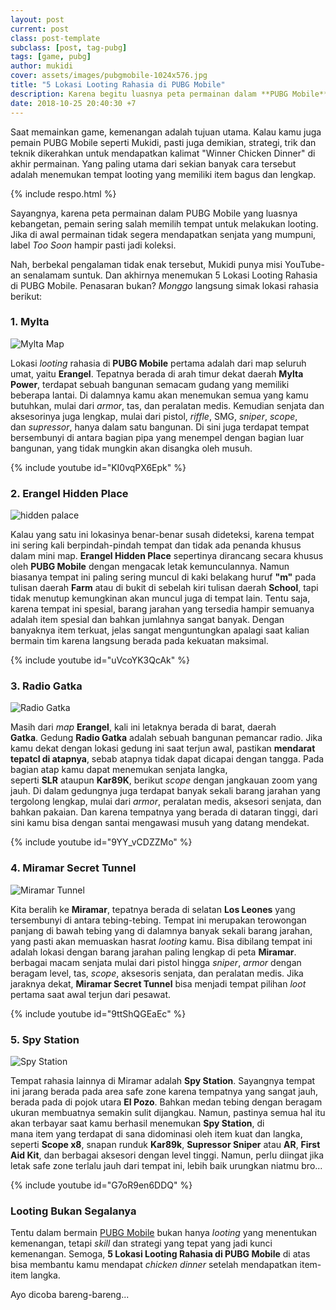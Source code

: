 ```yaml
---
layout: post
current: post
class: post-template
subclass: [post, tag-pubg]
tags: [game, pubg]
author: mukidi
cover: assets/images/pubgmobile-1024x576.jpg
title: "5 Lokasi Looting Rahasia di PUBG Mobile"
description: Karena begitu luasnya peta permainan dalam **PUBG Mobile**, pemain sering salah memilih tempat untuk melakukan looting. Apalagi jika di awal permainan tidak mendapatkan senjata yang mumpuni, alamat kekalahan segera menghampiri di depan mata.
date: 2018-10-25 20:40:30 +7
---
```

Saat memainkan game, kemenangan adalah tujuan utama. Kalau kamu juga pemain PUBG Mobile seperti Mukidi, pasti juga demikian, strategi, trik dan teknik dikerahkan untuk mendapatkan kalimat "Winner Chicken Dinner" di akhir permainan. Yang paling utama dari sekian banyak cara tersebut adalah menemukan tempat looting yang memiliki item bagus dan lengkap.

{% include respo.html %}

Sayangnya, karena peta permainan dalam PUBG Mobile yang luasnya kebangetan, pemain sering salah memilih tempat untuk melakukan looting. Jika di awal permainan tidak segera mendapatkan senjata yang mumpuni, label _Too Soon_ hampir pasti jadi koleksi.

Nah, berbekal pengalaman tidak enak tersebut, Mukidi punya misi YouTube-an senalamam suntuk. Dan akhirnya menemukan 5 Lokasi Looting Rahasia di PUBG Mobile. Penasaran bukan? _Monggo_ langsung simak lokasi rahasia berikut:

### 1. Mylta

![Mylta Map](https://assets.jalantikus.com/assets/cache/560/270/userfiles/2018/08/23/Mylta-f6bde.jpeg)

Lokasi _looting_ rahasia di **PUBG Mobile** pertama adalah dari map seluruh umat, yaitu **Erangel**. Tepatnya berada di arah timur dekat daerah **Mylta Power**, terdapat sebuah bangunan semacam gudang yang memiliki beberapa lantai. Di dalamnya kamu akan menemukan semua yang kamu butuhkan, mulai dari _armor_, tas, dan peralatan medis. Kemudian senjata dan aksesorinya juga lengkap, mulai dari pistol, _riffle_, SMG, _sniper_, _scope_, dan _supressor_, hanya dalam satu bangunan. Di sini juga terdapat tempat bersembunyi di antara bagian pipa yang menempel dengan bagian luar bangunan, yang tidak mungkin akan disangka oleh musuh.

{% include youtube id="KI0vqPX6Epk" %}

### 2. Erangel Hidden Place

![hidden palace](https://assets.jalantikus.com/assets/cache/500/241/userfiles/2018/08/23/erangel-hidden-place-83bd0.jpeg)

Kalau yang satu ini lokasinya benar-benar susah dideteksi, karena tempat ini sering kali berpindah-pindah tempat dan tidak ada penanda khusus dalam mini map. **Erangel Hidden Place** sepertinya dirancang secara khusus oleh **PUBG Mobile** dengan mengacak letak kemunculannya. Namun biasanya tempat ini paling sering muncul di kaki belakang huruf **"m"** pada tulisan daerah **Farm** atau di bukit di sebelah kiri tulisan daerah **School**, tapi tidak menutup kemungkinan akan muncul juga di tempat lain. Tentu saja, karena tempat ini spesial, barang jarahan yang tersedia hampir semuanya adalah item spesial dan bahkan jumlahnya sangat banyak. Dengan banyaknya item terkuat, jelas sangat menguntungkan apalagi saat kalian bermain tim karena langsung berada pada kekuatan maksimal.

{% include youtube id="uVcoYK3QcAk" %}

### 3. Radio Gatka

![Radio Gatka](https://assets.jalantikus.com/assets/cache/560/270/userfiles/2018/08/23/radio-gatka-2e6f0.jpeg)

Masih dari _map_ **Erangel**, kali ini letaknya berada di barat, daerah **Gatka**. Gedung **Radio Gatka** adalah sebuah bangunan pemancar radio. Jika kamu dekat dengan lokasi gedung ini saat terjun awal, pastikan **mendarat tepatcl di atapnya**, sebab atapnya tidak dapat dicapai dengan tangga. Pada bagian atap kamu dapat menemukan senjata langka, seperti **SLR** ataupun **Kar89K**, berikut _scope_ dengan jangkauan zoom yang jauh. Di dalam gedungnya juga terdapat banyak sekali barang jarahan yang tergolong lengkap, mulai dari _armor_, peralatan medis, aksesori senjata, dan bahkan pakaian. Dan karena tempatnya yang berada di dataran tinggi, dari sini kamu bisa dengan santai mengawasi musuh yang datang mendekat.

{% include youtube id="9YY_vCDZZMo" %}

### 4. Miramar Secret Tunnel

![Miramar Tunnel](https://assets.jalantikus.com/assets/cache/500/241/userfiles/2018/08/23/Miramar-secret-tunnel-69bea.jpeg)

Kita beralih ke **Miramar**, tepatnya berada di selatan **Los Leones** yang tersembunyi di antara tebing-tebing. Tempat ini merupakan terowongan panjang di bawah tebing yang di dalamnya banyak sekali barang jarahan, yang pasti akan memuaskan hasrat _looting_ kamu. Bisa dibilang tempat ini adalah lokasi dengan barang jarahan paling lengkap di peta **Miramar**. berbagai macam senjata mulai dari pistol hingga _sniper_, _armor_ dengan beragam level, tas, _scope_, aksesoris senjata, dan peralatan medis. Jika jaraknya dekat, **Miramar Secret Tunnel** bisa menjadi tempat pilihan _loot_ pertama saat awal terjun dari pesawat.

{% include youtube id="9ttShQGEaEc" %}

### 5. Spy Station

![Spy Station](https://assets.jalantikus.com/assets/cache/560/270/userfiles/2018/08/23/spy-station-082bd.jpeg)

Tempat rahasia lainnya di Miramar adalah **Spy Station**. Sayangnya tempat ini jarang berada pada area safe zone karena tempatnya yang sangat jauh, berada pada di pojok utara **El Pozo**. Bahkan medan tebing dengan beragam ukuran membuatnya semakin sulit dijangkau. Namun, pastinya semua hal itu akan terbayar saat kamu berhasil menemukan **Spy Station**, di mana item yang terdapat di sana didominasi oleh item kuat dan langka, seperti **Scope x8**, snapan runduk **Kar89k**, **Supressor Sniper** atau **AR**, **First Aid Kit**, dan berbagai aksesori dengan level tinggi. Namun, perlu diingat jika letak safe zone terlalu jauh dari tempat ini, lebih baik urungkan niatmu bro...

{% include youtube id="G7oR9en6DDQ" %}

### Looting Bukan Segalanya

Tentu dalam bermain [PUBG Mobile](/tag/pubg/) bukan hanya _looting_ yang menentukan kemenangan, tetapi _skill_ dan strategi yang tepat yang jadi kunci kemenangan. Semoga, **5 Lokasi Looting Rahasia di PUBG Mobile** di atas bisa membantu kamu mendapat _chicken dinner_ setelah mendapatkan item-item langka.

Ayo dicoba bareng-bareng...
